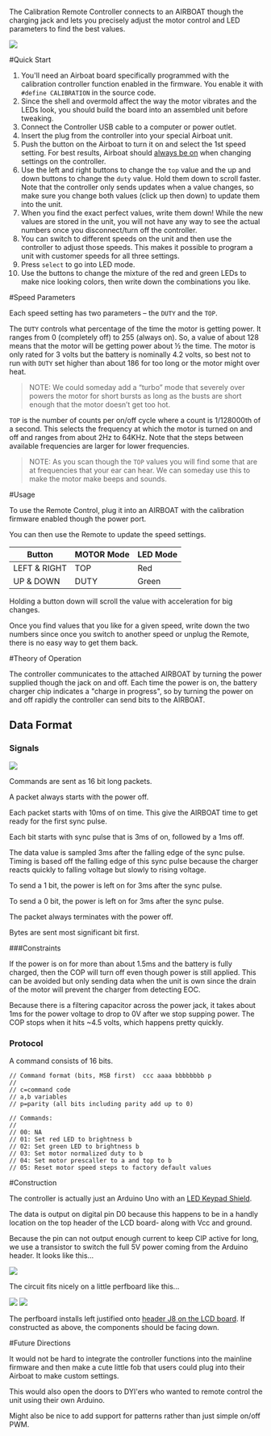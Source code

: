 The Calibration Remote Controller connects to an AIRBOAT though the charging jack and lets you precisely adjust the motor control and LED parameters to find the best values. 

![](Overview.jpg)

#Quick Start

1. You'll need an Airboat board specifically programmed with the calibration controller function enabled in the firmware. You enable it with `#define CALIBRATION` in the source code. 
2. Since the shell and overmold affect the way the motor vibrates and the LEDs look, you should build the board into an assembled unit before tweaking.
3. Connect the Controller USB cable to a computer or power outlet. 
4. Insert the plug from the controller into your special Airboat unit.
5. Push the button on the Airboat to turn it on and select the 1st speed setting. For best results, Airboat should [always be on](#constraints) when changing settings on the controller. 
6. Use the left and right buttons to change the `top` value and the up and down buttons to change the `duty` value. Hold them down to scroll faster. Note that the controller only sends updates when a value changes, so make sure you change both values (click up then down) to update them into the unit. 
7. When you find the exact perfect values, write them down! While the new values are stored in the unit, you will not have any way to see the actual numbers once you disconnect/turn off the controller.
8. You can switch to different speeds on the unit and then use the controller to adjust those speeds. This makes it possible to program a unit with customer speeds for all three settings.
8. Press `select` to go into LED mode.
9. Use the buttons to change the mixture of the red and green LEDs to make nice looking colors, then write down the combinations you like. 
 
#Speed Parameters

Each speed setting has two parameters – the `DUTY` and the `TOP`. 

The `DUTY` controls what percentage of the time the motor is getting power. It ranges from 0 (completely off) to 255 (always on). So, a value of about 128 means that the motor will be getting power about ½ the time. The motor is only rated for 3 volts but the battery is nominally 4.2 volts, so best not to run with `DUTY` set higher than about 186 for too long or the motor might over heat. 

>NOTE: We could someday add a “turbo” mode that severely over powers the motor for short bursts as long as the busts are short enough that the motor doesn’t get too hot. 

`TOP` is the number of counts per on/off cycle where a count is 1/128000th of a second. This selects the frequency at which the motor is turned on and off and ranges from about 2Hz to 64KHz. Note that the steps between available frequencies are larger for lower frequencies.

>NOTE: As you scan though the `TOP` values you will find some that are at frequencies that your ear can hear. We can someday use this to make the motor make beeps and sounds. 


#Usage

To use the Remote Control, plug it into an AIRBOAT with the calibration firmware enabled though the power port. 

You can then use the Remote to update the speed settings.

|Button|MOTOR Mode|LED Mode|
|-|-|-|
|LEFT & RIGHT|TOP|Red|
|UP & DOWN|DUTY|Green

Holding a button down will scroll the value with acceleration for big changes. 

Once you find values that you like for a given speed, write down the two numbers since once you switch to another speed or unplug the Remote, there is no easy way to get them back. 

#Theory of Operation

The controller communicates to the attached AIRBOAT by turning the power supplied though the jack on and off. Each time the power is on, the battery charger chip indicates a "charge in progress", so by turning the power on and off rapidly the controller can send bits to the AIRBOAT.

## Data Format

### Signals

![](Signals.png)

Commands are sent as 16 bit long packets.

A packet always starts with the power off. 

Each packet starts with 10ms of on time. This give the AIRBOAT time to get ready for the first sync pulse. 

Each bit starts with sync pulse that is 3ms of on, followed by a 1ms off. 

The data value is sampled 3ms after the falling edge of the sync pulse.  Timing is based off the falling edge of this sync pulse because the charger reacts quickly to falling voltage but slowly to rising voltage.

To send a 1 bit, the power is left on for 3ms after the sync pulse. 

To send a 0 bit, the power is left on for 3ms after the sync pulse. 

The packet always terminates with the power off. 

Bytes are sent most significant bit first. 

###Constraints

If the power is on for more than about 1.5ms and the battery is fully charged, then the COP will turn off even though power is still applied. This can be avoided but only sending data when the unit is own since the drain of the motor will prevent the charger from detecting EOC.  

Because there is a filtering capacitor across the power jack, it takes about 1ms for the power voltage to drop to 0V after we stop supping power. The COP stops when it hits ~4.5 volts, which happens pretty quickly. 

### Protocol

A command consists of 16 bits.


	// Command format (bits, MSB first)  ccc aaaa bbbbbbbb p
	//
	// c=command code
	// a,b variables
	// p=parity (all bits including parity add up to 0)

	// Commands:
	//
	// 00: NA
	// 01: Set red LED to brightness b
	// 02: Set green LED to brightness b
	// 03: Set motor normalized duty to b
	// 04: Set motor prescaller to a and top to b
	// 05: Reset motor speed steps to factory default values


#Construction

The controller is actually just an Arduino Uno with an [LED Keypad Shield](http://www.dfrobot.com/wiki/index.php?title=Arduino_LCD_KeyPad_Shield_%28SKU:_DFR0009%29). 

The data is output on digital pin D0 because this happens to be in a handly location on the top header of the LCD board- along with Vcc and ground. 

Because the pin can not output enough current to keep  CIP active for long, we use a transistor to switch the full 5V power coming from the Arduino header. It looks like this...

![](Controller-circuit.jpg)

The circuit fits nicely on a little perfboard like this...

![](Board-Front.jpg)
![](Board-Back.jpg)

The perfboard installs left justified onto [header J8 on the LCD board](0044.lcd-keypad-shield-datasheet.pdf). If constructed as above, the components should be facing down. 

#Future Directions

It would not be hard to integrate the controller functions into the mainline firmware and then make a cute little fob that users could plug into their Airboat to make custom settings. 

This would also open the doors to DYI'ers who wanted to remote control the unit using their own Arduino.  

Might also be nice to add support for patterns rather than just simple on/off PWM.   